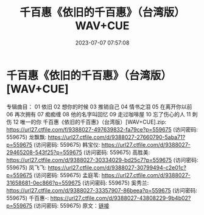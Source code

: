 ﻿---
title: 千百惠《依旧的千百惠》（台湾版）WAV+CUE
date: 2023-07-07 07:57:08
categories: WAV车载音乐、镜像
tags: 华语中文
---
# 千百惠《依旧的千百惠》（台湾版）[WAV+CUE]

专辑曲目：
01 依旧
02 想你的时候
03 推销自己
04 情书之泪
05 在离开你以前
06 再次拥有
07 痴痴缠
08 他的名字叫回忆
09 走过咖啡屋
10 忘了伤心的人
11 刺伤
12 唯一的你
千百惠《依旧的千百惠》（台湾版）[WAV+CUE].zip: https://url27.ctfile.com/f/9388027-497639832-fa79ce?p=559675
(访问密码: 559675)
龙飘飘: https://url27.ctfile.com/d/9388027-27660790-5aba71?p=559675
(访问密码: 559675)
韩宝仪: https://url27.ctfile.com/d/9388027-29465208-543f25?p=559675
(访问密码: 559675)
高胜美: https://url27.ctfile.com/d/9388027-30334029-bd25c7?p=559675
(访问密码: 559675)
凤飞飞: https://url27.ctfile.com/d/9388027-30799494-c2e01c?p=559675
(访问密码: 559675)
孟庭苇: https://url27.ctfile.com/d/9388027-31658681-0ec866?p=559675
(访问密码: 559675)
奚秀兰: https://url27.ctfile.com/d/9388027-33357907-86beea?p=559675
(访问密码: 559675)
千百惠-: https://url27.ctfile.com/d/9388027-43808229-9b4b02?p=559675
(访问密码: 559675)
原文：[链接](https://blog.sina.com.cn/s/blog_1647c7e76010312lj.html)